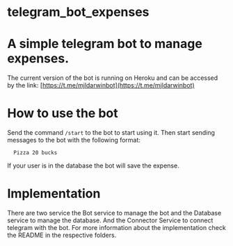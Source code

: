 # telegram_bot_expenses

# A simple telegram bot to manage expenses.
The current version of the bot is running on Heroku and can be accessed by the link: [https://t.me/mjldarwinbot](https://t.me/mjldarwinbot)

# How to use the bot
Send the command `/start` to the bot to start using it. Then start sending messages to the bot with the following format:
```
  Pizza 20 bucks
```
If your user is in the database the bot will save the expense.

# Implementation
There are two service the Bot service to manage the bot and the Database service to manage the database. And the Connector Service to connect telegram with the bot.
For more information about the implementation check the README in the respective folders.
